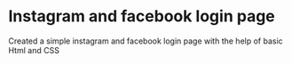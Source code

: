 # Instagram and facebook login page
 Created a simple instagram and facebook login page with the help of basic Html and CSS
